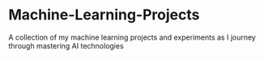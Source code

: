 # Machine-Learning-Projects
 A collection of my machine learning projects and experiments as I journey through mastering AI technologies
